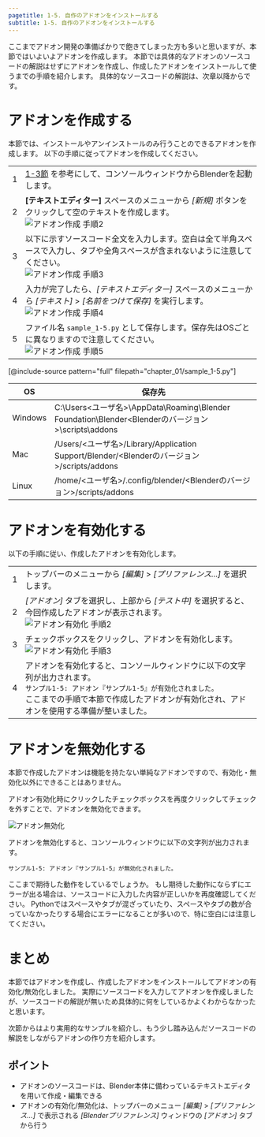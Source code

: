 ```yaml
---
pagetitle: 1-5. 自作のアドオンをインストールする
subtitle: 1-5. 自作のアドオンをインストールする
---
```


ここまでアドオン開発の準備ばかりで飽きてしまった方も多いと思いますが、本節ではいよいよアドオンを作成します。
本節では具体的なアドオンのソースコードの解説はせずにアドオンを作成し、作成したアドオンをインストールして使うまでの手順を紹介します。
具体的なソースコードの解説は、次章以降からです。


# アドオンを作成する

本節では、インストールやアンインストールのみ行うことのできるアドオンを作成します。
以下の手順に従ってアドオンを作成してください。


<div class="work"></div>

|||
|---|---|
|1|[1-3節](03_Prepare_Add-on_development_environment.html) を参考にして、コンソールウィンドウからBlenderを起動します。|
|2|**[テキストエディター]** スペースのメニューから *[新規]* ボタンをクリックして空のテキストを作成します。<br>![](../../images/chapter_01/05_Install_own_Add-on/blender_make_add-on_2.png "アドオン作成 手順2")|
|3|以下に示すソースコード全文を入力します。空白は全て半角スペースで入力し、タブや全角スペースが含まれないように注意してください。<br>![](../../images/chapter_01/05_Install_own_Add-on/blender_make_add-on_3.png "アドオン作成 手順3")|
|4|入力が完了したら、*[テキストエディター]* スペースのメニューから *[テキスト]* > *[名前をつけて保存]* を実行します。<br>![](../../images/chapter_01/05_Install_own_Add-on/blender_make_add-on_4.png "アドオン作成 手順4")|
|5|ファイル名 `sample_1-5.py` として保存します。保存先はOSごとに異なりますので注意してください。<br>![](../../images/chapter_01/05_Install_own_Add-on/blender_make_add-on_5.png "アドオン作成 手順5")|

[@include-source pattern="full" filepath="chapter_01/sample_1-5.py"]

|OS|保存先|
|---|---|
|Windows|C:\Users\<ユーザ名>\AppData\Roaming\Blender Foundation\Blender\<Blenderのバージョン>\scripts\addons|
|Mac|/Users/<ユーザ名>/Library/Application Support/Blender/<Blenderのバージョン>/scripts/addons|
|Linux|/home/<ユーザ名>/.config/blender/<Blenderのバージョン>/scripts/addons|


# アドオンを有効化する

以下の手順に従い、作成したアドオンを有効化します。


<div class="work"></div>

|||
|---|---|
|1|トップバーのメニューから *[編集]* > *[プリファレンス...]* を選択します。|
|2|*[アドオン]* タブを選択し、上部から *[テスト中]* を選択すると、今回作成したアドオンが表示されます。<br>![](../../images/chapter_01/05_Install_own_Add-on/blender_enable_add-on_2.png "アドオン有効化 手順2")|
|3|チェックボックスをクリックし、アドオンを有効化します。<br>![](../../images/chapter_01/05_Install_own_Add-on/blender_enable_add-on_3.png "アドオン有効化 手順3")|
|4|アドオンを有効化すると、コンソールウィンドウに以下の文字列が出力されます。<br>`サンプル1-5: アドオン『サンプル1-5』が有効化されました。`<br>ここまでの手順で本節で作成したアドオンが有効化され、アドオンを使用する準備が整いました。|


# アドオンを無効化する

本節で作成したアドオンは機能を持たない単純なアドオンですので、有効化・無効化以外にできることはありません。

アドオン有効化時にクリックしたチェックボックスを再度クリックしてチェックを外すことで、アドオンを無効化できます。

![](../../images/chapter_01/05_Install_own_Add-on/blender_disable_add-on.png "アドオン無効化")

アドオンを無効化すると、コンソールウィンドウに以下の文字列が出力されます。

```
サンプル1-5: アドオン『サンプル1-5』が無効化されました。
```

<div class="column">
ここまで期待した動作をしているでしょうか。
もし期待した動作にならずにエラーが出る場合は、ソースコードに入力した内容が正しいかを再度確認してください。
Pythonではスペースやタブが混ざっていたり、スペースやタブの数が合っていなかったりする場合にエラーになることが多いので、特に空白には注意してください。
</div>


# まとめ

本節ではアドオンを作成し、作成したアドオンをインストールしてアドオンの有効化/無効化しました。
実際にソースコードを入力してアドオンを作成しましたが、ソースコードの解説が無いため具体的に何をしているかよくわからなかったと思います。

次節からはより実用的なサンプルを紹介し、もう少し踏み込んだソースコードの解説をしながらアドオンの作り方を紹介します。


## ポイント

* アドオンのソースコードは、Blender本体に備わっているテキストエディタを用いて作成・編集できる
* アドオンの有効化/無効化は、トップバーのメニュー *[編集]* > *[プリファレンス...]* で表示される *[Blenderプリファレンス]* ウィンドウの *[アドオン]* タブから行う
